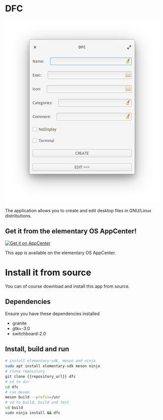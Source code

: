 # DFC
![screenshot.png](/data/screenshot.png)

The application allows you to create and edit desktop files in GNU/Linux distributions.

## Get it from the elementary OS AppCenter!

[![Get it on AppCenter](https://appcenter.elementary.io/badge.svg)](https://appcenter.elementary.io/dfc)

This app is available on the elementary OS AppCenter.

# Install it from source

You can of course download and install this app from source.

## Dependencies

Ensure you have these dependencies installed

* granite
* gtk+-3.0
* switchboard-2.0

## Install, build and run

```bash
# install elementary-sdk, meson and ninja 
sudo apt install elementary-sdk meson ninja
# clone repository
git clone {{repository_url}} dfc
# cd to dir
cd dfc
# run meson
meson build --prefix=/usr
# cd to build, build and test
cd build
sudo ninja install && dfc
```


